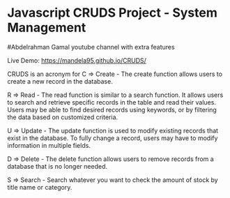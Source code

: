 # Javascript CRUDS Project - System Management
#Abdelrahman Gamal youtube channel with extra features

Live Demo: https://mandela95.github.io/CRUDS/

CRUDS is an acronym for
C => Create - The create function allows users to create a new record in the database.

R => Read - The read function is similar to a search function. It allows users to search and retrieve specific records in the table and read their values. Users may be able to find desired records using keywords, or by filtering the data based on customized criteria.

U => Update - The update function is used to modify existing records that exist in the database. To fully change a record, users may have to modify information in multiple fields.

D => Delete - The delete function allows users to remove records from a database that is no longer needed.

S => Search - Search whatever you want to check the amount of stock by title name or category.
